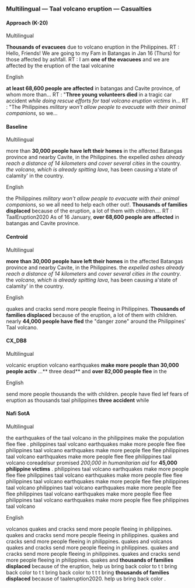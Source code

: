 ### Multilingual — Taal volcano eruption — Casualties



#### Approach (K-20)

Multilingual

**Thousands of evacuees** due to volcano eruption in the Philippines. RT : Hello, Friends! We are going to my Fam in Batangas in Jan 16 (Thurs) for those affected by ashfall. RT : I am **one of the evacuees** and we are affected by the eruption of the taal volcanine

English

**at least 68,600 people are affected** in batangas and Cavite province, of whom more than... RT : "**Three young volunteers died** in a tragic car accident *while doing rescue efforts for taal volcano eruption victims* in... RT : "The Philippines *military won't allow people to evacuate with their animal companions*, so we…



#### Baseline

Multilingual

more than **30,000 people have left their homes** in the affected Batangas province and nearby Cavite, in the Philippines. the expelled *ashes already reach a distance of 14 kilometers and cover several cities* in the country. *the volcano, which is already spitting lava*, has been causing a'state of calamity' in the country.

English

the Philippines *military won't allow people to evacuate with their animal companions*, so we all need to help each other out!. **Thousands of families displaced** because of the eruption, a lot of them with children.... RT : TaalEruption2020 As of 16 January, **over 68,600 people are affected** in batangas and Cavite province.



#### Centroid

Multilingual

**more than 30,000 people have left their homes** in the affected Batangas province and nearby Cavite, in the Philippines. the *expelled ashes already reach a distance of 14 kilometers* and *cover several cities in the country*. the *volcano, which is already spitting lava*, has been causing a'state of calamity' in the country.

English

quakes and cracks send more people fleeing in Philippines. **Thousands of families displaced** because of the eruption, a lot of them with children. nearly **44,000 people have fled** the "danger zone" around the Philippines' Taal volcano.



#### CX\_DB8

Multilingual

volcanic eruption volcano earthquakes **make more people than 30,000 people activ** ...** three dead** and **over 82,000 people flee** in the 

English

send more people thousands the with children. people have fled lef fears of eruption as thousands taal philippines **three accident** while 



#### Nafi SotA

Multilingual

the earthquakes of the taal volcano in the philippines make the population flee flee .
philippines taal volcano earthquakes make more people flee flee philippines taal volcano earthquakes make more people flee flee philippines taal volcano earthquakes make more people flee flee philippines taal volcano
coreadelsur promised *200,000 in humanitarian aid* for **45,000 philippine victims** .
philippines taal volcano earthquakes make more people flee flee philippines taal volcano earthquakes make more people flee flee philippines taal volcano earthquakes make more people flee flee philippines taal volcano
philippines taal volcano earthquakes make more people flee flee philippines taal volcano earthquakes make more people flee flee philippines taal volcano earthquakes make more people flee flee philippines taal volcano

English

volcanos quakes and cracks send more people fleeing in philippines. quakes and cracks send more people fleeing in philippines. quakes and cracks send more people fleeing in philippines. quakes and
volcanos quakes and cracks send more people fleeing in philippines. quakes and cracks send more people fleeing in philippines. quakes and cracks send more people fleeing in philippines. quakes and
**thousands of families displaced** because of the eruption, help us bring back color to t t bring back color to t t bring back color to t t t bring
**thousands of families displaced** because of taaleruption2020. help us bring back color .

